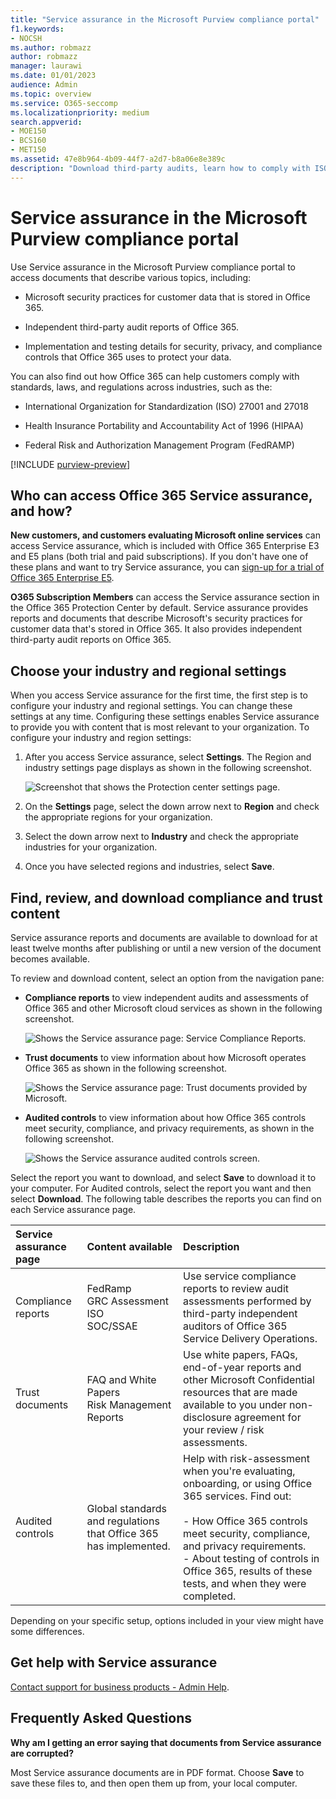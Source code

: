 ```yaml
---
title: "Service assurance in the Microsoft Purview compliance portal"
f1.keywords:
- NOCSH
ms.author: robmazz
author: robmazz
manager: laurawi
ms.date: 01/01/2023
audience: Admin
ms.topic: overview
ms.service: O365-seccomp
ms.localizationpriority: medium
search.appverid:
- MOE150
- BCS160
- MET150
ms.assetid: 47e8b964-4b09-44f7-a2d7-b8a06e8e389c
description: "Download third-party audits, learn how to comply with ISO, HIPAA, FINRA, and FedRAMP, and how Microsoft keeps customer data safe when you use Office 365."
---
```


# Service assurance in the Microsoft Purview compliance portal

Use Service assurance in the Microsoft Purview compliance portal to access documents that describe various topics, including:
  
- Microsoft security practices for customer data that is stored in Office 365.

- Independent third-party audit reports of Office 365.

- Implementation and testing details for security, privacy, and compliance controls that Office 365 uses to protect your data.

You can also find out how Office 365 can help customers comply with standards, laws, and regulations across industries, such as the:
  
- International Organization for Standardization (ISO) 27001 and 27018

- Health Insurance Portability and Accountability Act of 1996 (HIPAA)

- Federal Risk and Authorization Management Program (FedRAMP)

[!INCLUDE [purview-preview](../includes/purview-preview.md)]

## Who can access Office 365 Service assurance, and how?

 **New customers, and customers evaluating Microsoft online services** can access Service assurance, which is included with Office 365 Enterprise E3 and E5 plans (both trial and paid subscriptions). If you don't have one of these plans and want to try Service assurance, you can [sign-up for a trial of Office 365 Enterprise E5](https://go.microsoft.com/fwlink/p/?LinkID=698279).
  
 **O365 Subscription Members** can access the Service assurance section in the Office 365 Protection Center by default. Service assurance provides reports and documents that describe Microsoft's security practices for customer data that's stored in Office 365. It also provides independent third-party audit reports on Office 365.

## Choose your industry and regional settings

When you access Service assurance for the first time, the first step is to configure your industry and regional settings. You can change these settings at any time. Configuring these settings enables Service assurance to provide you with content that is most relevant to your organization. To configure your industry and region settings:
  
1. After you access Service assurance, select **Settings**. The Region and industry settings page displays as shown in the following screenshot.

    ![Screenshot that shows the Protection center settings page.](../media/101716e8-9c0a-4839-a2c0-f6aacf64eb9d.png)
  
2. On the **Settings** page, select the down arrow next to **Region** and check the appropriate regions for your organization.

3. Select the down arrow next to **Industry** and check the appropriate industries for your organization.

4. Once you have selected regions and industries, select **Save**.

## Find, review, and download compliance and trust content

Service assurance reports and documents are available to download for at least twelve months after publishing or until a new version of the document becomes available.

To review and download content, select an option from the navigation pane:
  
- **Compliance reports** to view independent audits and assessments of Office 365 and other Microsoft cloud services as shown in the following screenshot.

    ![Shows the Service assurance page: Service Compliance Reports.](../media/149f2181-a558-4963-85e5-8d5ebc7cdac8.png)
  
- **Trust documents** to view information about how Microsoft operates Office 365 as shown in the following screenshot.

    ![Shows the Service assurance page: Trust documents provided by Microsoft.](../media/5dd4e89a-25a2-45e7-8d6c-a5c5b9237327.png)
  
- **Audited controls** to view information about how Office 365 controls meet security, compliance, and privacy requirements, as shown in the following screenshot.

    ![Shows the Service assurance audited controls screen.](../media/4baf252b-603d-45e0-af12-32616154df65.png)
  
Select the report you want to download, and select **Save** to download it to your computer. For Audited controls, select the report you want and then select **Download**. The following table describes the reports you can find on each Service assurance page.
  
|**Service assurance page**|**Content available**|**Description**|
|:-----|:-----|:-----|
|Compliance reports  <br/> | FedRamp  <br/>  GRC Assessment  <br/>  ISO  <br/>  SOC/SSAE  <br/> |Use service compliance reports to review audit assessments performed by third-party independent auditors of Office 365 Service Delivery Operations.  <br/> |
|Trust documents  <br/> | FAQ and White Papers  <br/>  Risk Management Reports  <br/> |Use white papers, FAQs, end-of-year reports and other Microsoft Confidential resources that are made available to you under non-disclosure agreement for your review / risk assessments.  <br/> |
|Audited controls  <br/> |Global standards and regulations that Office 365 has implemented.  <br/> | Help with risk-assessment when you're evaluating, onboarding, or using Office 365 services. Find out:  <br/> <br/>- How Office 365 controls meet security, compliance, and privacy requirements.  <br/>-  About testing of controls in Office 365, results of these tests, and when they were completed.  <br/> |

Depending on your specific setup, options included in your view might have some differences.

## Get help with Service assurance

[Contact support for business products - Admin Help](../admin/get-help-support.md).
  
## Frequently Asked Questions

**Why am I getting an error saying that documents from Service assurance are corrupted?**
  
Most Service assurance documents are in PDF format. Choose **Save** to save these files to, and then open them up from, your local computer.
